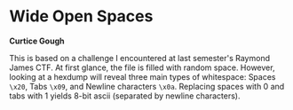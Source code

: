 # Wide Open Spaces
**Curtice Gough**

This is based on a challenge I encountered at last semester's Raymond James CTF.  At first glance, the file is filled with random space.  However, looking at a hexdump will reveal three main types of whitespace: Spaces `\x20`, Tabs `\x09`, and Newline characters `\x0a`.  Replacing spaces with 0 and tabs with 1 yields 8-bit ascii (separated by newline characters).
